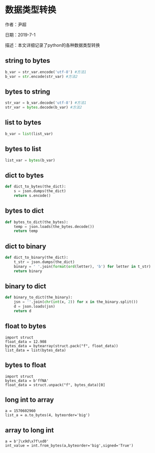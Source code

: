 # 数据类型转换

作者：尹超

日期：2019-7-1

描述：本文详细记录了python的各种数据类型转换

## string to bytes

```python
b_var = str_var.encode('utf-8') #方法1
b_var = str.encode(str_var) #方法2
```

## bytes to string

```python
str_var = b_var.decode('utf-8') #方法1
str_var = bytes.decode(b_var) #方法2
```

## list to bytes

```python
b_var = list(list_var)
```

## bytes to list 

```python
list_var = bytes(b_var)
```

## dict to bytes 

```python
def dict_to_bytes(the_dict):
    s = json.dumps(the_dict)
    return s.encode()
```

## bytes to dict 

```python
def bytes_to_dict(the_bytes):
    temp = json.loads(the_bytes.decode())
    return temp
```

## dict to binary 

```python
def dict_to_binary(the_dict):
    t_str = json.dumps(the_dict)
    binary = ' '.join(format(ord(letter), 'b') for letter in t_str)
    return binary
```

## binary to dict 

```python
def binary_to_dict(the_binary):
    jsn = ''.join(chr(int(x, 2)) for x in the_binary.split())
    d = json.loads(jsn)  
    return d
```

## float to bytes

```
import struct
float_data = 12.908
bytes_data = bytearray(struct.pack("f", float_data))
list_data = list(bytes_data)
```

## bytes to float

```
import struct
bytes_data = b'ffNA'
float_data = struct.unpack("f", bytes_data)[0]
```

## long int to array

```
a = 1570602960
list_a = a.to_bytes(4, byteorder='big')
```

## array to long int

```
a = b']\x9d\x7f\xd0'
int_value = int.from_bytes(a,byteorder='big',signed='True')
```

